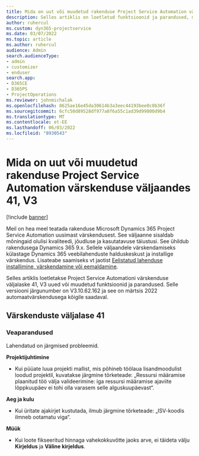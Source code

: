 ```yaml
---
title: Mida on uut või muudetud rakenduse Project Service Automation värskenduse väljaandes 41, V3
description: Selles artiklis on loetletud funktsioonid ja parandused, mis on saadaval rakenduses Microsoft Dynamics 365 Project Service Automation värskenduse väljalase 41, V3.
author: ruhercul
ms.custom: dyn365-projectservice
ms.date: 03/07/2022
ms.topic: article
ms.author: ruhercul
audience: Admin
search.audienceType:
- admin
- customizer
- enduser
search.app:
- D365CE
- D365PS
- ProjectOperations
ms.reviewer: johnmichalak
ms.openlocfilehash: 8625ae16e45da30614b3a3eec44193bee0c0b36f
ms.sourcegitcommit: 6cfc50d89528df977a8f6a55c1ad39d99800d9b4
ms.translationtype: MT
ms.contentlocale: et-EE
ms.lasthandoff: 06/03/2022
ms.locfileid: "8930543"
---
```

# <a name="whats-new-or-changed-in-project-service-automation-update-release-41-v3"></a>Mida on uut või muudetud rakenduse Project Service Automation värskenduse väljaandes 41, V3

[!include [banner](../includes/psa-now-project-operations.md)]

Meil on hea meel teatada rakenduse Microsoft Dynamics 365 Project Service Automation uusimast värskendusest. See väljaanne sisaldab mõningaid olulisi kvaliteedi, jõudluse ja kasutatavuse täiustusi. See ühildub rakendusega Dynamics 365 9.x. Sellele väljaandele värskendamiseks külastage Dynamics 365 veebilahenduste halduskeskust ja installige värskendus. Lisateabe saamiseks vt jaotist [Eelistatud lahenduse installimine, värskendamine või eemaldamine](/power-platform/admin/install-remove-preferred-solution).

Selles artiklis loetletakse Project Service Automationi värskenduse väljalaske 41, V3 uued või muudetud funktsioonid ja parandused. Selle versiooni järgunumber on V3.10.62.162 ja see on märtsis 2022 automaatvärskendusega kõigile saadaval.

## <a name="update-release-41"></a>Värskenduste väljalase 41

### <a name="bug-fixes"></a>Veaparandused

Lahendatud on järgmised probleemid.

**Projektijuhtimine**
- Kui püüate luua projekti mallist, mis põhineb töölaua lisandmoodulist loodud projektil, kuvatakse järgmine tõrketeade: „Ressursi määramise plaanitud töö välja valideerimine: iga ressursi määramise ajaviite lõppkuupäev ei tohi olla varasem selle alguskuupäevast“.

**Aeg ja kulu**
- Kui üritate ajakirjet kustutada, ilmub järgmine tõrketeade: „ISV-koodis ilmneb ootamatu viga“.

**Müük**
- Kui loote fikseeritud hinnaga vahekokkuvõtte jaoks arve, ei täideta välju **Kirjeldus** ja **Väline kirjeldus**. 
